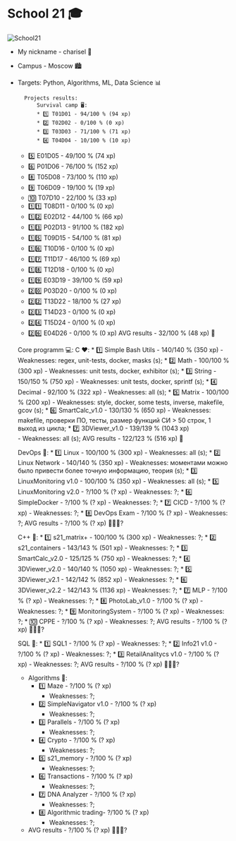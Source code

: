# School 21 🎓

![Sсhool21](https://sun9-38.userapi.com/impg/KJR2NK87iyCNo7L8oZ9379FOTBF2nQJJ3mWvZw/mFRmaBUOkuk.jpg?size=480x360&quality=96&sign=8ffee636080944c3067db7ad320c8400&type=album)
- My nickname - charisel 🐯
- Campus - Moscow 🏙
- Targets: Python, Algorithms, ML, Data Science 📊

        Projects results:
            Survival camp 🖥:
            * 1️⃣ T01D01 - 94/100 % (94 xp)
            * 2️⃣ T02D02 - 0/100 % (0 xp)
            * 3️⃣ T03D03 - 71/100 % (71 xp)
            * 4️⃣ T04D04 - 10/100 % (10 xp)
    * 5️⃣ E01D05 - 49/100 % (74 xp)
    * 6️⃣ P01D06 - 76/100 % (152 xp)
    * 8️⃣ T05D08 - 73/100 % (110 xp)
    * 9️⃣ T06D09 - 19/100 % (19 xp)
    * 🔟 T07D10 - 22/100 % (33 xp)
    * 1️⃣1️⃣ T08D11 - 0/100 % (0 xp)
    * 1️⃣2️⃣ E02D12 - 44/100 % (66 xp)
    * 1️⃣3️⃣ P02D13 - 91/100 % (182 xp)
    * 1️⃣5️⃣ T09D15 - 54/100 % (81 xp)
    * 1️⃣6️⃣ T10D16 - 0/100 % (0 xp)
    * 1️⃣7️⃣ T11D17 - 46/100 % (69 xp)
    * 1️⃣8️⃣ T12D18 - 0/100 % (0 xp)
    * 1️⃣9️⃣ E03D19 - 39/100 % (59 xp)
    * 2️⃣0️⃣ P03D20 - 0/100 % (0 xp)
    * 2️⃣2️⃣ T13D22 - 18/100 % (27 xp)
    * 2️⃣3️⃣ T14D23 - 0/100 % (0 xp)
    * 2️⃣4️⃣ T15D24 - 0/100 % (0 xp)
    * 2️⃣6️⃣ E04D26 -  0/100 % (0 xp)
    AVG results - 32/100 % (48 xp) 🥉

    Core programm 💻:
      C ❤️: 
      * 1️⃣ Simple Bash Utils - 140/140 % (350 xp)
        - Weaknesses: regex, unit-tests, docker, masks (s);
      * 2️⃣ Math - 100/100 % (300 xp)
        - Weaknesses: unit tests, docker, exhibitor (s);
      * 3️⃣ String - 150/150 % (750 xp)
        - Weaknesses: unit tests, docker, sprintf (s);
      * 4️⃣ Decimal - 92/100 % (322 xp)
        - Weaknesses: all (s);
      * 5️⃣ Matrix - 100/100 % (200 xp)
        - Weaknesses: style, docker, some tests, inverse, makefile, gcov (s);
      * 6️⃣ SmartCalc_v1.0 - 130/130 % (650 xp)
        - Weaknesses: makefile, проверки ПО, тесты, размер функций СИ > 50 строк, 1 выход из цикла;
      * 7️⃣ 3DViewer_v1.0 - 139/139 % (1043 xp)   
        - Weaknesses: all (s);
      AVG results - 122/123 % (516 xp) 🥇

    DevOps 💜:
      * 1️⃣ Linux - 100/100 % (300 xp)
        - Weaknesses: all (s);
      * 2️⃣ Linux Network - 140/140 % (350 xp)
        - Weaknesses: моментами можно было привести более точную информацию, теория (s);
      * 3️⃣ LinuxMonitoring v1.0 - 100/100 % (350 xp)
        - Weaknesses: all (s);
      * 5️⃣ LinuxMonitoring v2.0 - ?/100 % (? xp)
        - Weaknesses: ?;
      * 6️⃣ SimpleDocker - ?/100 % (? xp)
        - Weaknesses: ?;
      * 7️⃣ CICD - ?/100 % (? xp)
        - Weaknesses: ?;
      * 8️⃣ DevOps Exam - ?/100 % (? xp)
        - Weaknesses: ?;
    AVG results - ?/100 % (? xp) 🥇🥈🥉?

    C++ 💚:
      * 1️⃣ s21_matrix+ - 100/100 % (300 xp)
        - Weaknesses: ?;
      * 2️⃣ s21_containers - 143/143 % (501 xp)
        - Weaknesses: ?;
      * 3️⃣ SmartCalc_v2.0 - 125/125 % (750 xp)
        - Weaknesses: ?;
      * 4️⃣ 3DViewer_v2.0 - 140/140 % (1050 xp)
        - Weaknesses: ?;
      * 5️⃣ 3DViewer_v2.1 - 142/142 % (852 xp)
        - Weaknesses: ?;
      * 6️⃣ 3DViewer_v2.2 - 142/143 % (1136 xp)
        - Weaknesses: ?;
      * 7️⃣ MLP - ?/100 % (? xp)
        - Weaknesses: ?;
      * 8️⃣ PhotoLab_v1.0 - ?/100 % (? xp)
        - Weaknesses: ?;
      * 9️⃣ MonitoringSystem - ?/100 % (? xp)
        - Weaknesses: ?;
      * 🔟 CPPE - ?/100 % (? xp)
        - Weaknesses: ?;
    AVG results - ?/100 % (? xp) 🥇🥈🥉?

    SQL 💙:
      * 1️⃣ SQL1 - ?/100 % (? xp)
        - Weaknesses: ?;
      * 2️⃣ Info21 v1.0 - ?/100 % (? xp)
        - Weaknesses: ?;
      * 3️⃣ RetailAnalitycs v1.0 - ?/100 % (? xp)
        - Weaknesses: ?;
    AVG results - ?/100 % (? xp) 🥇🥈🥉?

    - Algorithms 💛:
      * 1️⃣ Maze - ?/100 % (? xp)
        - Weaknesses: ?;
      * 2️⃣ SimpleNavigator v1.0 - ?/100 % (? xp)
        - Weaknesses: ?;
      * 3️⃣ Parallels - ?/100 % (? xp)
        - Weaknesses: ?;
      * 4️⃣ Crypto - ?/100 % (? xp)
        - Weaknesses: ?;
      * 5️⃣ s21_memory - ?/100 % (? xp)
        - Weaknesses: ?;
      * 6️⃣ Transactions - ?/100 % (? xp)
        - Weaknesses: ?;
      * 7️⃣ DNA Analyzer - ?/100 % (? xp)
        - Weaknesses: ?;
      * 8️⃣ Algorithmic trading- ?/100 % (? xp)
        - Weaknesses: ?;
    - AVG results - ?/100 % (? xp) 🥇🥈🥉?
